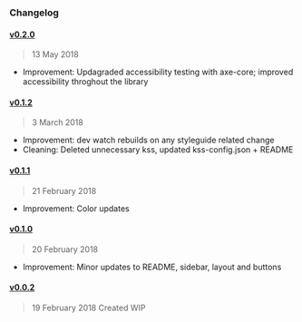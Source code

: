 ### Changelog

#### [v0.2.0](https://github.com/Pickra/cssComponentsAndStyleguide/tree/v0.2.0)
> 13 May 2018
- Improvement: Updagraded accessibility testing with axe-core;
improved accessibility throghout the library

#### [v0.1.2](https://github.com/Pickra/cssComponentsAndStyleguide/tree/v0.1.2)
> 3 March 2018
- Improvement: dev watch rebuilds on any styleguide related change
- Cleaning: Deleted unnecessary kss, updated kss-config.json + README

#### [v0.1.1](https://github.com/Pickra/cssComponentsAndStyleguide/tree/v0.1.1)
> 21 February 2018
- Improvement: Color updates

#### [v0.1.0](https://github.com/Pickra/cssComponentsAndStyleguide/tree/v0.1.0)
> 20 February 2018
- Improvement: Minor updates to README, sidebar, layout and buttons

#### [v0.0.2](https://github.com/Pickra/cssComponentsAndStyleguide/tree/v0.0.2)
> 19 February 2018
Created WIP